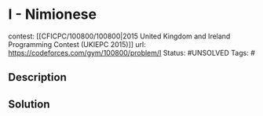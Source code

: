 # I - Nimionese

contest: [[CFICPC/100800/100800|2015 United Kingdom and Ireland Programming Contest (UKIEPC 2015)]]
url: https://codeforces.com/gym/100800/problem/I
Status: #UNSOLVED
Tags: #

## Description

## Solution

